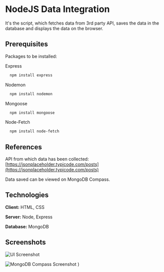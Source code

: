 # NodeJS Data Integration

It's the script, which fetches data from 3rd party API, saves the data in the database and displays the data on the browser.

## Prerequisites

Packages to be installed:

Express
```bash
  npm install express
```
Nodemon
```bash
  npm install nodemon
```
Mongoose
```bash
  npm install mongoose
```
Node-Fetch
```bash
  npm install node-fetch
```

## References

API from which data has been collected: [https://jsonplaceholder.typicode.com/posts](https://jsonplaceholder.typicode.com/posts)

Data saved can be viewed on MongoDB Compass.

## Technologies

**Client:** HTML, CSS

**Server:** Node, Express

**Database:** MongoDB

## Screenshots

![UI Screenshot](https://user-images.githubusercontent.com/69029547/227721701-70b93485-f653-4151-b54f-1b198daf2dd4.png)


![MongoDB Compass Screenshot](https://user-images.githubusercontent.com/69029547/227721760-130430b5-8fdd-49e6-846d-bb84623eb20b.png)
)
